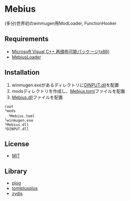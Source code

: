 Mebius
============================
(多分)世界初のwinmugen用ModLoader, FunctionHooker

## Requirements
* [Microsoft Visual C++ 再頒布可能パッケージ(x86)](https://aka.ms/vs/17/release/vc_redist.x86.exe)
* [MebiusLoader](https://github.com/takexaz/MebiusLoader/releases/latest)

## Installation
1. winmugen.exeがあるディレクトリに[DINPUT.dll](https://github.com/takexaz/MebiusLoader/releases/latest/download/DINPUT.dll)を配置
2. modsディレクトリを作成し、[Mebius.toml](https://github.com/takexaz/Mebius/releases/download/0.0.2/Mebius.toml)ファイルを配置
3. [Mebius.dll](https://github.com/takexaz/Mebius/releases/latest/download/Mebius.dll)ファイルを配置
```
root
└mods
　└Mebius.toml
└winmugen.exe
└Mebius.dll
└DINPUT.dll
```
## License
* [MIT](LICENSE.txt)

## Library
* [plog](https://github.com/SergiusTheBest/plog)
* [tomlplusplus](https://github.com/marzer/tomlplusplus)
* [zydis](https://github.com/zyantific/zydis)

